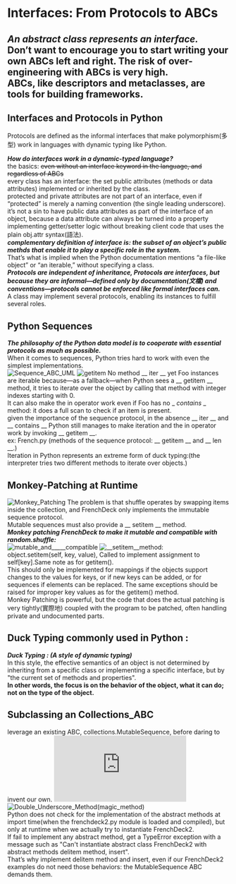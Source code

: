 # Interfaces: From Protocols to ABCs   
***An abstract class represents an interface.***    
**Don’t want to encourage you to start writing your own ABCs left and right. The risk of over-engineering with ABCs is very high.**    
ABCs, like descriptors and metaclasses, are tools for building frameworks.    
---

## Interfaces and Protocols in Python  
Protocols are defined as the informal interfaces that make polymorphism(多型) work in languages with dynamic typing like Python.  
  
***How do interfaces work in a dynamic-typed language?***  
the basics: ~~even without an interface keyword in the language, and regardless of ABCs~~  
every class has an interface: the set public attributes (methods or data attributes) implemented or inherited by the class.  
protected and private attributes are not part of an interface, even if “protected” is merely a naming convention (the single leading underscore).  
it’s not a sin to have public data attributes as part of the interface of an object, because a data attribute can always be turned into a property implementing getter/setter logic without breaking client code that uses the plain
obj.attr syntax(語法).  
***complementary definition of interface is: the subset of an object’s public methds that enable it to play a specific role in the system.***  
That’s what is implied when the Python documentation mentions “a file-like object” or “an iterable,” without specifying a class.  
***Protocols are independent of inheritance, Protocols are interfaces, but because they are informal—defined only by documentation(文檔) and conventions—protocols cannot be enforced like formal interfaces can.***        
A class may implement several protocols, enabling its instances to fulfill several roles.  
  
  
## Python Sequences
***The philosophy of the Python data model is to cooperate with essential protocols as much as possible.***  
When it comes to sequences, Python tries hard to work with even the simplest implementations.  
![Sequence_ABC_UML](https://user-images.githubusercontent.com/128043244/226349499-7d6605c2-cf8f-4615-8416-8ea9a812f5c7.png "Sequence_ABC_UML")
![__getitem__](https://user-images.githubusercontent.com/128043244/226350253-a69a2f13-c01e-4f1e-8342-c5e6dda9738f.png "Partial sequence protocol implementation with __getitem__")
No method __ iter __ yet Foo instances are iterable because—as a fallback—when Python sees a __ getitem __ method, it tries to iterate over the object by calling that method with integer indexes starting with 0.      
It can also make the in operator work even if Foo has no _ _contains_ _ method: it does a full scan to check if an item is present.      
given the importance of the sequence protocol, in the absence  __ iter __ and __ contains __ Python still manages to make iteration and the in operator work by
invoking __ getitem __.     
ex: French.py (methods of the sequence protocol: __ getitem __ and __ len __.)    
Iteration in Python represents an extreme form of duck typing:(the interpreter tries two different methods to iterate over objects.)  

## Monkey-Patching at Runtime  
![Monkey_Patching](https://user-images.githubusercontent.com/128043244/226509758-fd37becf-fa83-454b-9c81-9e110a6baafd.png  "Monkey-Patching")
The problem is that shuffle operates by swapping items inside the collection, and FrenchDeck only implements the immutable sequence protocol.   
Mutable sequences must also provide a __ setitem __ method.  
***Monkey patching FrenchDeck to make it mutable and compatible with random.shuffle:***      
![mutable_and_____compatible](https://user-images.githubusercontent.com/128043244/226512393-1e4306e5-ea77-4bb8-827b-ed5d000adbfe.png)
![__setitem__method](https://www.geeksforgeeks.org/__getitem__-and-__setitem__-in-python/):    
object.setitem(self, key, value), Called to implement assignment to self[key].Same note as for getitem().      
This should only be implemented for mappings if the objects support changes to the values for keys, or if new keys can be added, or for sequences if elements can be replaced. The same exceptions should be raised for improper key values as for the getitem() method.  
Monkey Patching is powerful, but the code that does the actual patching is very tightly(實際地) coupled with the program to be patched, often handling private and undocumented parts.  
  
## Duck Typing commonly used in Python :  
***Duck Typing : (A style of dynamic typing)***    
In this style, the effective semantics of an object is not determined by inheriting from a specific class or implementing a specific interface, but by "the current set of methods and properties".  
**In other words, the focus is on the behavior of the object, what it can do; not on the type of the object.**  

## Subclassing an Collections_ABC
leverage an existing ABC, collections.MutableSequence, before daring to invent our own.
![Frenchdeck2.py](https://github.com/JyunYiWu-0218/Data_Science/blob/Python/Fluent_Python/Interfaces/Frenchdeck2.py)  
![Double_Underscore_Method(magic_method)](https://blog.finxter.com/python-list-of-dunder-methods/)  
Python does not check for the implementation of the abstract methods at import time(when the frenchdeck2.py module is loaded and compiled), but only at runtime when
we actually try to instantiate FrenchDeck2.  
If fail to implement any abstract method, get a TypeError exception with a message such as "Can't instantiate abstract class FrenchDeck2 with abstract methods 
delitem method, insert".    
That’s why implement delitem method and insert, even if our FrenchDeck2 examples do not need those behaviors: the MutableSequence ABC demands them.  








